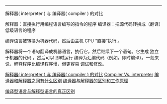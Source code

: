 



---------------------------------------------------------------------------------------------------------------------

解释器( interpreter ) 与 编译器( compiler ) 的对比


解释器：直接执行用编程语言编写的指令的程序
编译器：把源代码转换成（翻译）低级语言的程序




编译语言被转换为机器代码，然后由主机 CPU “直接”执行 。


解释器将一个语句翻译成机器语言，执行它，然后继续下一个语句。它生成 独立于机器的代码 ，然后可以 即时运行 编译为汇编代码（例如，即时编译）。一般来说，解释程序比编译程序慢，但更容易 调试和修改。




[解释器( interpreter ) 与 编译器( compiler ) 的对比](https://www.cnblogs.com/lemon-le/p/13840014.html)
[Compiler Vs. interpreter](http://net-informations.com/q/diff/cvsi.html)
[编译器和解释器之间有什么区别](https://zhuanlan.zhihu.com/p/26838993)
[编译器与解释器的区别和工作原理](https://zhuanlan.zhihu.com/p/39141067)

[编译型语言与解释型语言的真正区别](https://blog.csdn.net/xwx_100/article/details/83212067)  



---------------------------------------------------------------------------------------------------------------------




